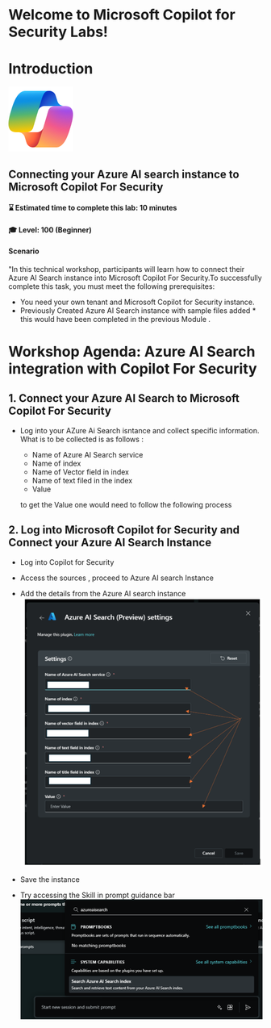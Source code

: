 # Welcome to Microsoft Copilot for Security Labs!
# Introduction
![Security CoPilot Logo](https://github.com/Azure/Copilot-For-Security/blob/main/Images/ic_fluent_copilot_64_64%402x.png)
## Connecting your Azure AI search instance to Microsoft Copilot For Security 
#### ⌛ Estimated time to complete this lab: 10 minutes
#### 🎓 Level: 100 (Beginner)



#### Scenario
"In this technical workshop, participants will learn how to connect their Azure AI Search instance into Microsoft Copilot For Security.To successfully complete this task, you must meet the following prerequisites:<br>

* You need your own tenant and Microsoft Copilot for Security instance.<br>
* Previously Created Azure AI Search instance with sample files added * this would have been completed in the previous Module .<br>


# Workshop Agenda: Azure AI Search integration with Copilot For Security 

## 1. Connect your Azure AI Search to Microsoft Copilot For Security
- Log into your AZure Ai Search isntance and collect specific information. What is to be collected is as follows : 
   - Name of Azure AI Search service
   - Name of index
   - Name of Vector field in index 
   - Name of text filed in the index
   - Value 

   to get the Value one would need to follow the following process 

## 2. Log into Microsoft Copilot for Security and Connect your Azure AI Search Instance 

- Log into Copilot for Security 
- Access the sources , proceed to Azure AI search Instance 
- Add the details from the Azure AI search instance
  ![Connect Azure Index](https://github.com/Azure/Copilot-For-Security/blob/main/Images/KB%20Images/connectAzureindex.png)

- Save the instance

- Try accessing the Skill in prompt guidance bar
  ![Connect Azure Index](https://github.com/Azure/Copilot-For-Security/blob/main/Images/KB%20Images/SerachazureAIindex.png)

